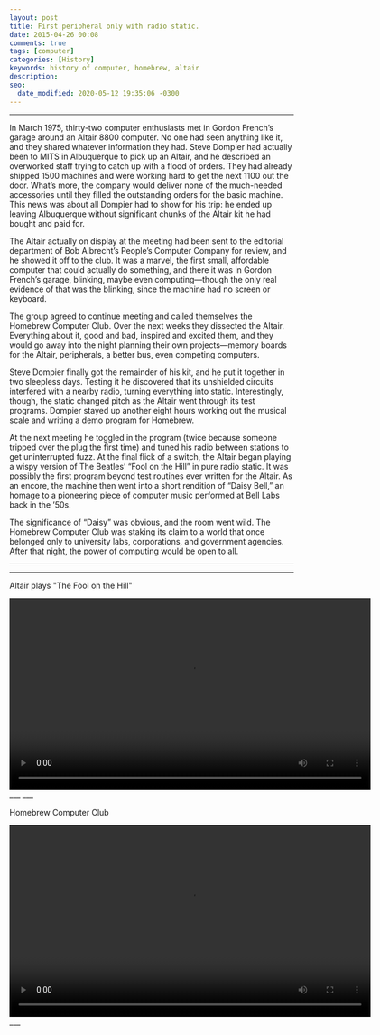 ```yaml
---
layout: post
title: First peripheral only with radio static.
date: 2015-04-26 00:08
comments: true
tags: [computer]
categories: [History]
keywords: history of computer, homebrew, altair
description:
seo:
  date_modified: 2020-05-12 19:35:06 -0300
---
```


---
<!--more-->
In March 1975, thirty-two computer enthusiasts met in Gordon French’s garage around an Altair 8800 computer. No one had seen anything like it, and they shared whatever information they had. Steve Dompier had actually been to MITS in Albuquerque to pick up an Altair, and he described an overworked staff trying to catch up with a flood of orders. They had already shipped 1500 machines and were working hard to get the next 1100 out the door. What’s more, the company would deliver none of the much-needed accessories until they filled the outstanding orders for the basic machine. This news was about all Dompier had to show for his trip: he ended up leaving Albuquerque without significant chunks of the Altair kit he had bought and paid for. 

The Altair actually on display at the meeting had been sent to the editorial department of Bob Albrecht’s People’s Computer Company for review, and he showed it off to the club. It was a marvel, the first small, affordable computer that could actually do something, and there it was in Gordon French’s garage, blinking, maybe even computing—though the only real evidence of that was the blinking, since the machine had no screen or keyboard. 

The group agreed to continue meeting and called themselves the Homebrew Computer Club. Over the next weeks they dissected the Altair. Everything about it, good and bad, inspired and excited them, and they would go away into the night planning their own projects—memory boards for the Altair, peripherals, a better bus, even competing computers. 

Steve Dompier finally got the remainder of his kit, and he put it together in two sleepless days. Testing it he discovered that its unshielded circuits interfered with a nearby radio, turning everything into static. Interestingly, though, the static changed pitch as the Altair went through its test programs. Dompier stayed up another eight hours working out the musical scale and writing a demo program for Homebrew. 

At the next meeting he toggled in the program (twice because someone tripped over the plug the first time) and tuned his radio between stations to get uninterrupted fuzz. At the final flick of a switch, the Altair began playing a wispy version of The Beatles’ “Fool on the Hill” in pure radio static. It was possibly the first program beyond test routines ever written for the Altair. As an encore, the machine then went into a short rendition of “Daisy Bell,” an homage to a pioneering piece of computer music performed at Bell Labs back in the ’50s. 

The significance of “Daisy” was obvious, and the room went wild. The Homebrew Computer Club was staking its claim to a world that once belonged only to university labs, corporations, and government agencies. After that night, the power of computing would be open to all.
___

___

Altair plays "The Fool on the Hill"

<video loop="loop" width="640" height="340">
  <source src="http://ptarcode.github.io/images/movie-audio/Altair_Fool_On_the_Hill_music.mp3" type="video/mp3">
</video>
___
___

Homebrew Computer Club

<video loop="loop" width="640" height="340">
  <source src="http://ptarcode.github.io/images/movie-audio/homebrew.mp4" type="video/mp4">
</video>
___
